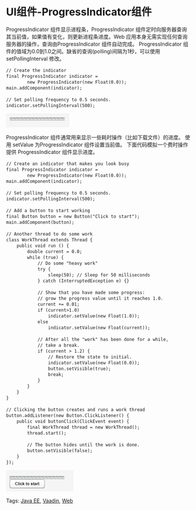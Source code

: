 # UI组件-ProgressIndicator组件

ProgressIndicator 组件显示进程条，ProgressIndicator 组件定时向服务器查询其当前值，如果值有变化，则更新进程条进度。Web 应用本身无需实现任何查询服务器的操作，查询由ProgressIndicator 组件自动完成。
ProgressIndicator 组件的值域为0.0到1.0之间。缺省的查询(polling)间隔为1秒，可以使用setPollingInterval 修改。

```
// Create the indicator
final ProgressIndicator indicator =
        new ProgressIndicator(new Float(0.0));
main.addComponent(indicator);
 
// Set polling frequency to 0.5 seconds.
indicator.setPollingInterval(500);
```

![](images/65.png)

ProgressIndicator 组件通常用来显示一些耗时操作（比如下载文件）的进度。 使用 setValue 为ProgressIndicator 组件设置当前值。
下面代码模拟一个费时操作提供 ProgressIndicator 组件显示进度。

```
// Create an indicator that makes you look busy
final ProgressIndicator indicator =
        new ProgressIndicator(new Float(0.0));
main.addComponent(indicator);

// Set polling frequency to 0.5 seconds.
indicator.setPollingInterval(500);

// Add a button to start working
final Button button = new Button("Click to start");
main.addComponent(button);

// Another thread to do some work
class WorkThread extends Thread {
    public void run () {
        double current = 0.0;
        while (true) {
            // Do some "heavy work"
            try {
                sleep(50); // Sleep for 50 milliseconds
            } catch (InterruptedException e) {}
            
            // Show that you have made some progress:
            // grow the progress value until it reaches 1.0.
            current += 0.01;
            if (current>1.0)
                indicator.setValue(new Float(1.0));
            else 
                indicator.setValue(new Float(current));
            
            // After all the "work" has been done for a while,
            // take a break.
            if (current > 1.2) {
                // Restore the state to initial.
                indicator.setValue(new Float(0.0));
                button.setVisible(true);
                break;
            }
        }
    }
}

// Clicking the button creates and runs a work thread
button.addListener(new Button.ClickListener() {
    public void buttonClick(ClickEvent event) {
        final WorkThread thread = new WorkThread();
        thread.start();
        
        // The button hides until the work is done.
        button.setVisible(false);
    }
});
```

![](images/66.png)

Tags: [Java EE](http://www.imobilebbs.com/wordpress/archives/tag/java-ee), [Vaadin](http://www.imobilebbs.com/wordpress/archives/tag/vaadin), [Web](http://www.imobilebbs.com/wordpress/archives/tag/web)